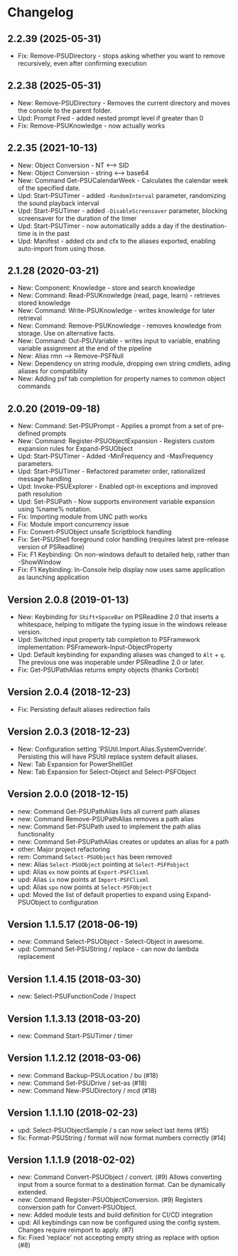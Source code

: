 ﻿# Changelog

## 2.2.39 (2025-05-31)

+ Fix: Remove-PSUDirectory - stops asking whether you want to remove recursively, even after confirming execution

## 2.2.38 (2025-05-31)

+ New: Remove-PSUDirectory - Removes the current directory and moves the console to the parent folder.
+ Upd: Prompt Fred - added nested prompt level if greater than 0
+ Fix: Remove-PSUKnowledge - now actually works

## 2.2.35 (2021-10-13)

+ New: Object Conversion - NT <--> SID
+ New: Object Conversion - string <--> base64
+ New: Command Get-PSUCalendarWeek - Calculates the calendar week of the specified date.
+ Upd: Start-PSUTimer - added `-RandomInterval` parameter, randomizing the sound playback interval
+ Upd: Start-PSUTimer - added `-DisableScreensaver` parameter, blocking screensaver for the duration of the timer
+ Upd: Start-PSUTimer - now automatically adds a day if the destination-time is in the past
+ Upd: Manifest - added ctx and cfx to the aliases exported, enabling auto-import from using those.

## 2.1.28 (2020-03-21)

+ New: Component: Knowledge - store and search knowledge
+ New: Command: Read-PSUKnowledge (read, page, learn) - retrieves stored knowledge
+ New: Command: Write-PSUKnowledge - writes knowledge for later retrieval
+ New: Command: Remove-PSUKnowledge - removes knowledge from storage. Use on alternative facts.
+ New: Command: Out-PSUVariable - writes input to variable, enabling variable assignment at the end of the pipeline
+ New: Alias rmn --> Remove-PSFNull
+ New: Dependency on string module, dropping own string cmdlets, ading aliases for compatibility
+ New: Adding psf tab completion for property names to common object commands

## 2.0.20 (2019-09-18)

+ New: Command: Set-PSUPrompt - Applies a prompt from a set of pre-defined prompts
+ New: Command: Register-PSUObjectExpansion - Registers custom expansion rules for Expand-PSUObject
+ Upd: Start-PSUTimer - Added -MinFrequency and -MaxFrequency parameters.
+ Upd: Start-PSUTimer - Refactored parameter order, rationalized message handling
+ Upd: Invoke-PSUExplorer - Enabled opt-in exceptions and improved path resolution
+ Upd: Set-PSUPath - Now supports environment variable expansion using %name% notation.
+ Fix: Importing module from UNC path works
+ Fix: Module import concurrency issue
+ Fix: Convert-PSUObject unsafe Scriptblock handling
+ Fix: Set-PSUShell foreground color handling (requires latest pre-release version of PSReadline)
+ Fix: F1 Keybinding: On non-windows default to detailed help, rather than -ShowWindow
+ Fix: F1 Keybinding: In-Console help display now uses same application as launching application

## Version 2.0.8 (2019-01-13)

+ New: Keybinding for `Shift+SpaceBar` on PSReadline 2.0 that inserts a whitespace, helping to mitigate the typing issue in the windows release version.
+ Upd: Switched input property tab completion to PSFramework implementation: PSFramework-Input-ObjectProperty
+ Upd: Default keybinding for expanding aliases was changed to `Alt` + `q`. The previous one was inoperable under PSReadline 2.0 or later.
+ Fix: Get-PSUPathAlias returns empty objects (thanks Corbob)

## Version 2.0.4 (2018-12-23)

+ Fix: Persisting default aliases redirection fails

## Version 2.0.3 (2018-12-23)

+ New: Configuration setting 'PSUtil.Import.Alias.SystemOverride'. Persisting this will have PSUtil replace system default aliases.
+ New: Tab Expansion for PowerShellGet
+ New: Tab Expansion for Select-Object and Select-PSFObject

## Version 2.0.0 (2018-12-15)

+ new: Command Get-PSUPathAlias lists all current path aliases
+ new: Command Remove-PSUPathAlias removes a path alias
+ new: Command Set-PSUPath used to implement the path alias functionality
+ new: Command Set-PSUPathAlias creates or updates an alias for a path
+ other: Major project refactoring
+ rem: Command `Select-PSUObject` has been removed
+ new: Alias `Select-PSUObject` pointing at `Select-PSFPobject`
+ upd: Alias `ex` now points at `Export-PSFClixml`
+ upd: Alias `ix` now points at `Import-PSFClixml`
+ upd: Alias `spo` now points at `Select-PSFObject`
+ upd: Moved the list of default properties to expand using Expand-PSUObject to configuration

## Version 1.1.5.17 (2018-06-19)

+ new: Command Select-PSUObject - Select-Object in awesome.
+ upd: Command Set-PSUString / replace - can now do lambda replacement

## Version 1.1.4.15 (2018-03-30)

+ new: Select-PSUFunctionCode / Inspect

## Version 1.1.3.13 (2018-03-20)

+ new: Command Start-PSUTimer / timer

## Version 1.1.2.12 (2018-03-06)

+ new: Command Backup-PSULocation / bu (#18)
+ new: Command Set-PSUDrive / set-as (#18)
+ new: Command New-PSUDirectory / mcd (#18)

## Version 1.1.1.10 (2018-02-23)

+ upd: Select-PSUObjectSample / s can now select last items (#15)
+ fix: Format-PSUString / format will now format numbers correctly (#14)

## Version 1.1.1.9 (2018-02-02)

+ new: Command Convert-PSUObject / convert. (#9)
  Allows converting input from a source format to a destination format. Can be dynamically extended.
+ new: Command Register-PSUObjectConversion. (#9)
  Registers conversion path for Convert-PSUObject.
+ new: Added module tests and build definition for CI/CD integration
+ upd: All keybindings can now be configured using the config system. Changes require reimport to apply. (#7)
+ fix: Fixed 'replace' not accepting empty string as replace with option (#8)